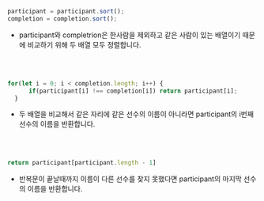 ```javascript
participant = participant.sort();
completion = completion.sort();
```

- participant와 completrion은 한사람을 제외하고 같은 사람이 있는 배열이기 때문에 비교하기 위해 두 배열 모두 정렬합니다.

<br /><br />

```javascript
for(let i = 0; i < completion.length; i++) {
      if(participant[i] !== completion[i]) return participant[i];
  }
```

- 두 배열을 비교해서 같은 자리에 같은 선수의 이름이 아니라면 participant의 i번째 선수의 이름을 반환합니다.

<br /><br />

```javascript
return participant[participant.length - 1]
```

- 반복문이 끝날때까지 이름이 다른 선수를 찾지 못했다면 participant의 마지막 선수의 이름을 반환합니다.